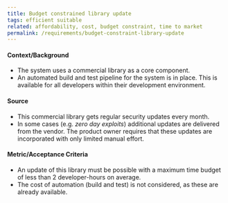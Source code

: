 ```yaml
---
title: Budget constrained library update
tags: efficient suitable
related: affordability, cost, budget constraint, time to market
permalink: /requirements/budget-constraint-library-update
---
```


<div class="quality-requirement" markdown="1">


#### Context/Background

* The system uses a commercial library as a core component. 
* An automated build and test pipeline for the system is in place.
This is available for all developers within their development environment.

#### Source

* This commercial library gets regular security updates every month.
* In some cases (e.g. _zero day exploits_) additional updates are delivered from the vendor. 
The product owner requires that these updates are incorporated with  only limited manual effort.

#### Metric/Acceptance Criteria

* An update of this library must be possible with a maximum time budget of less than 2 developer-hours on average.
* The cost of automation (build and test) is not considered, as these are already available.
</div><br>





